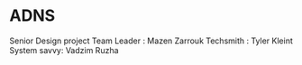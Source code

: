 # ADNS
Senior Design project 
Team Leader : Mazen Zarrouk
Techsmith   : Tyler Kleint
System savvy: Vadzim Ruzha
